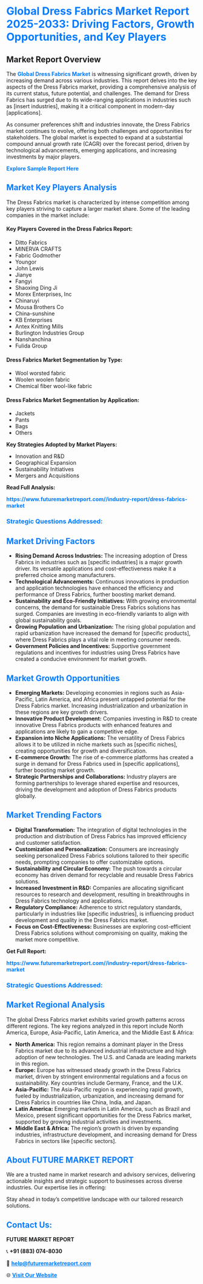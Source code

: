 <h1 style="color: #007BFF;">Global Dress Fabrics Market Report 2025-2033: Driving Factors, Growth Opportunities, and Key Players</h1>

<section id="overview">
<h2>Market Report Overview</h2>
<p>The <a href="https://www.futuremarketreport.com//industry-report/dress-fabrics-market" style="color: #007BFF; text-decoration: none;"><strong>Global Dress Fabrics Market</strong></a> is witnessing significant growth, driven by increasing demand across various industries. This report delves into the key aspects of the Dress Fabrics market, providing a comprehensive analysis of its current status, future potential, and challenges. The demand for Dress Fabrics has surged due to its wide-ranging applications in industries such as [insert industries], making it a critical component in modern-day [applications].</p>
<p>As consumer preferences shift and industries innovate, the Dress Fabrics market continues to evolve, offering both challenges and opportunities for stakeholders. The global market is expected to expand at a substantial compound annual growth rate (CAGR) over the forecast period, driven by technological advancements, emerging applications, and increasing investments by major players.</p>
</section>

<section id="overview">
<p><a href="https://www.futuremarketreport.com//request-sample/reportId=52679" style="color: #007BFF; text-decoration: none;"><strong>Explore Sample Report Here</strong></a></p>
</section>

<section id="key-players">
<h2 style="color: #007BFF;">Market Key Players Analysis</h2>
<p>The Dress Fabrics market is characterized by intense competition among key players striving to capture a larger market share. Some of the leading companies in the market include:</p>
<h4>Key Players Covered in the Dress Fabrics Report:</h4>
<ul><li>Ditto Fabrics</li><li>MINERVA CRAFTS</li><li>Fabric Godmother</li><li>Youngor</li><li>John Lewis</li><li>Jianye</li><li>Fangyi</li><li>Shaoxing Ding Ji</li><li>Morex Enterprises, Inc</li><li>Chinaruyi</li><li>Mousa Brothers Co</li><li>China-sunshine</li><li>KB Enterprises</li><li>Antex Knitting Mills</li><li>Burlington Industries Group</li><li>Nanshanchina</li><li>Fulida Group</li></ul>
<h4>Dress Fabrics Market Segmentation by Type:</h4>
<ul><li>Wool worsted fabric</li><li>Woolen woolen fabric</li><li>Chemical fiber wool-like fabric</li></ul>

<h4>Dress Fabrics Market Segmentation by Application:</h4>
<ul><li>Jackets</li><li>Pants</li><li>Bags</li><li>Others</li></ul>
<p><strong>Key Strategies Adopted by Market Players:</strong></p>
<ul>
<li>Innovation and R&D</li>
<li>Geographical Expansion</li>
<li>Sustainability Initiatives</li>
<li>Mergers and Acquisitions</li>
</ul>
</section>

<section>
<p><strong>Read Full Analysis: </strong></p><a href="https://www.futuremarketreport.com//industry-report/dress-fabrics-market" style="color: #007BFF; text-decoration: none;"><strong>https://www.futuremarketreport.com//industry-report/dress-fabrics-market</strong></a>
<h3 style="color: #007BFF;">Strategic Questions Addressed:</h3>
</section>

<section id="driving-factors">
<h2 style="color: #007BFF;">Market Driving Factors</h2>
<ul>
<li><strong>Rising Demand Across Industries:</strong> The increasing adoption of Dress Fabrics in industries such as [specific industries] is a major growth driver. Its versatile applications and cost-effectiveness make it a preferred choice among manufacturers.</li>
<li><strong>Technological Advancements:</strong> Continuous innovations in production and application technologies have enhanced the efficiency and performance of Dress Fabrics, further boosting market demand.</li>
<li><strong>Sustainability and Eco-Friendly Initiatives:</strong> With growing environmental concerns, the demand for sustainable Dress Fabrics solutions has surged. Companies are investing in eco-friendly variants to align with global sustainability goals.</li>
<li><strong>Growing Population and Urbanization:</strong> The rising global population and rapid urbanization have increased the demand for [specific products], where Dress Fabrics plays a vital role in meeting consumer needs.</li>
<li><strong>Government Policies and Incentives:</strong> Supportive government regulations and incentives for industries using Dress Fabrics have created a conducive environment for market growth.</li>
</ul>
</section>

<section id="growth-opportunities">
<h2 style="color: #007BFF;">Market Growth Opportunities</h2>
<ul>
<li><strong>Emerging Markets:</strong> Developing economies in regions such as Asia-Pacific, Latin America, and Africa present untapped potential for the Dress Fabrics market. Increasing industrialization and urbanization in these regions are key growth drivers.</li>
<li><strong>Innovative Product Development:</strong> Companies investing in R&D to create innovative Dress Fabrics products with enhanced features and applications are likely to gain a competitive edge.</li>
<li><strong>Expansion into Niche Applications:</strong> The versatility of Dress Fabrics allows it to be utilized in niche markets such as [specific niches], creating opportunities for growth and diversification.</li>
<li><strong>E-commerce Growth:</strong> The rise of e-commerce platforms has created a surge in demand for Dress Fabrics used in [specific applications], further boosting market growth.</li>
<li><strong>Strategic Partnerships and Collaborations:</strong> Industry players are forming partnerships to leverage shared expertise and resources, driving the development and adoption of Dress Fabrics products globally.</li>
</ul>
</section>

<section id="trending-factors">
<h2 style="color: #007BFF;">Market Trending Factors</h2>
<ul>
<li><strong>Digital Transformation:</strong> The integration of digital technologies in the production and distribution of Dress Fabrics has improved efficiency and customer satisfaction.</li>
<li><strong>Customization and Personalization:</strong> Consumers are increasingly seeking personalized Dress Fabrics solutions tailored to their specific needs, prompting companies to offer customizable options.</li>
<li><strong>Sustainability and Circular Economy:</strong> The push towards a circular economy has driven demand for recyclable and reusable Dress Fabrics solutions.</li>
<li><strong>Increased Investment in R&D:</strong> Companies are allocating significant resources to research and development, resulting in breakthroughs in Dress Fabrics technology and applications.</li>
<li><strong>Regulatory Compliance:</strong> Adherence to strict regulatory standards, particularly in industries like [specific industries], is influencing product development and quality in the Dress Fabrics market.</li>
<li><strong>Focus on Cost-Effectiveness:</strong> Businesses are exploring cost-efficient Dress Fabrics solutions without compromising on quality, making the market more competitive.</li>
</ul>
</section>

<section>
<p><strong>Get Full Report: </strong></p><a href="https://www.futuremarketreport.com//industry-report/dress-fabrics-market" style="color: #007BFF; text-decoration: none;"><strong>https://www.futuremarketreport.com//industry-report/dress-fabrics-market</strong></a>
<h3 style="color: #007BFF;">Strategic Questions Addressed:</h3>
</section>


<section id="regional-analysis">
<h2 style="color: #007BFF;">Market Regional Analysis</h2>
<p>The global Dress Fabrics market exhibits varied growth patterns across different regions. The key regions analyzed in this report include North America, Europe, Asia-Pacific, Latin America, and the Middle East & Africa:</p>
<ul>
<li><strong>North America:</strong> This region remains a dominant player in the Dress Fabrics market due to its advanced industrial infrastructure and high adoption of new technologies. The U.S. and Canada are leading markets in this region.</li>
<li><strong>Europe:</strong> Europe has witnessed steady growth in the Dress Fabrics market, driven by stringent environmental regulations and a focus on sustainability. Key countries include Germany, France, and the U.K.</li>
<li><strong>Asia-Pacific:</strong> The Asia-Pacific region is experiencing rapid growth, fueled by industrialization, urbanization, and increasing demand for Dress Fabrics in countries like China, India, and Japan.</li>
<li><strong>Latin America:</strong> Emerging markets in Latin America, such as Brazil and Mexico, present significant opportunities for the Dress Fabrics market, supported by growing industrial activities and investments.</li>
<li><strong>Middle East & Africa:</strong> The region’s growth is driven by expanding industries, infrastructure development, and increasing demand for Dress Fabrics in sectors like [specific sectors].</li>
</ul>
</section>

<footer>
<h2 style="color: #007BFF;">About FUTURE MARKET REPORT</h2>
<p>We are a trusted name in market research and advisory services, delivering actionable insights and strategic support to businesses across diverse industries. Our expertise lies in offering:</p>

<p>Stay ahead in today’s competitive landscape with our tailored research solutions.</p>

<h2 style="color: #007BFF;">Contact Us:</h2>
<p><strong>FUTURE MARKET REPORT</strong></p>
<p>📞 <strong>+91 (883) 074-8030</strong></p>
<p>📧 <strong><a href="mailto:help@futuremarketreport.com" style="color: #007BFF;">help@futuremarketreport.com</a></strong></p>
<p>🌐 <strong><a href="https://www.futuremarketreport.com/" style="color: #007BFF;">Visit Our Website</a></strong></p>
</footer>